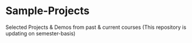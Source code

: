 # Sample-Projects
Selected Projects &amp; Demos from past &amp; current courses (This repository is updating on semester-basis)
